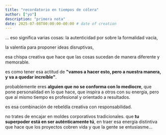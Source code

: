 ```yaml
---
title: "recordatorio en tiempos de cólera"
author: ["yo"]
description: "primera nota"
date: 2025-07-08T00:00:00-00:00 # date of creation
---
```


... eso significa varias cosas: la autenticidad por sobre la formalidad vacía, 

la valentía para proponer ideas disruptivas, 

esa chispa creativa que hace que las cosas sucedan de manera diferente y memorable. 

es como tener esa actitud de **"vamos a hacer esto, pero a nuestra manera, y va a quedar increíble"**.

probablemente eres **alguien que no se conforma con lo mediocre**, que pone personalidad en lo que hace, que inspira a otros con su energía, pero que al mismo tiempo es profesional y orientado a resultados. 

es esa combinación de rebeldía creativa con responsabilidad.

no trates de encajar en moldes corporativos tradicionales. que **tu superpoder está en ser auténticamente tú**, en traer esa energía distintiva que hace que los proyectos cobren vida y que la gente se entusiasme...
